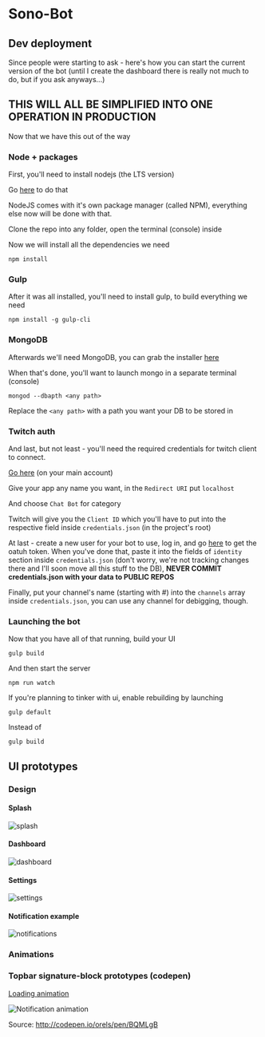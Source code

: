 # Sono-Bot

## Dev deployment

Since people were starting to ask - here's how you can start the current version of the bot (until I create the dashboard there is really not much to do, but if you ask anyways...)

## THIS WILL ALL BE SIMPLIFIED INTO ONE OPERATION IN PRODUCTION

Now that we have this out of the way

### Node + packages

First, you'll need to install nodejs (the LTS version)

Go [here](https://nodejs.org/en/download/) to do that

NodeJS comes with it's own package manager (called NPM), everything else now will be done with that.

Clone the repo into any folder, open the terminal (console) inside

Now we will install all the dependencies we need

```
npm install
```

### Gulp

After it was all installed, you'll need to install gulp, to build everything we need

```
npm install -g gulp-cli
```

### MongoDB

Afterwards we'll need MongoDB, you can grab the installer [here](https://www.mongodb.com/download-center?jmp=nav#community)

When that's done, you'll want to launch mongo in a separate terminal (console)

```
mongod --dbapth <any path>
```

Replace the `<any path>` with a path you want your DB to be stored in

### Twitch auth

And last, but not least - you'll need the required credentials for twitch client to connect.

[Go here](https://www.twitch.tv/kraken/oauth2/clients/new) (on your main account)

Give your app any name you want, in the `Redirect URI` put `localhost`

And choose `Chat Bot` for category

Twitch will give you the `Client ID` which you'll have to put into the respective field inside `credentials.json` (in the project's root)

At last - create a new user for your bot to use, log in, and go [here](http://twitchapps.com/tmi/) to get the oatuh token.
When you've done that, paste it into the fields of `identity` section inside `credentials.json` (don't worry, we're not tracking changes there and I'll soon move all this stuff to the DB), **NEVER COMMIT credentials.json with your data to PUBLIC REPOS**

Finally, put your channel's name (starting with #) into the `channels` array inside `credentials.json`, you can use any channel for debigging, though.

### Launching the bot

Now that you have all of that running, build your UI

```
gulp build
```

And then start the server

```
npm run watch
```

If you're planning to tinker with ui, enable rebuilding by launching

```
gulp default
```

Instead of 

```
gulp build
```

## UI prototypes

### Design

#### Splash

![splash](http://i.imgur.com/FWhlo1X.png)

#### Dashboard

![dashboard](http://i.imgur.com/RONuN0L.png)

#### Settings

![settings](http://i.imgur.com/IbjRCMu.png)

#### Notification example

![notifications](http://i.imgur.com/eoxLblo.png)

### Animations

### Topbar signature-block prototypes (codepen)

[Loading animation](http://codepen.io/orels/pen/ZBwpaW)

![Notification animation](http://i.imgur.com/CF9UP58.gif)

Source: http://codepen.io/orels/pen/BQMLgB
